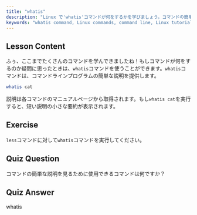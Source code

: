 ```yaml
---
title: "whatis"
description: "Linux で'whatis'コマンドが何をするかを学びましょう。コマンドの簡単な説明を素早く取得します。Linux コマンドを理解するための初心者にとって不可欠です。"
keywords: "whatis command, Linux commands, command line, Linux tutorial, Linux for beginners, command description, Linux guide"
---
```


## Lesson Content

ふぅ、ここまでたくさんのコマンドを学んできましたね！もしコマンドが何をするのか疑問に思ったときは、`whatis`コマンドを使うことができます。`whatis`コマンドは、コマンドラインプログラムの簡単な説明を提供します。

```bash
whatis cat
```

説明は各コマンドのマニュアルページから取得されます。もし`whatis cat`を実行すると、短い説明の小さな要約が表示されます。

## Exercise

`less`コマンドに対して`whatis`コマンドを実行してください。

## Quiz Question

コマンドの簡単な説明を見るために使用できるコマンドは何ですか？

## Quiz Answer

whatis
